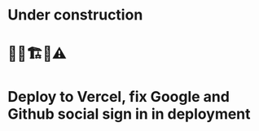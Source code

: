 # Under construction

# 👷‍♂️🏗️🚧⚠️

# Deploy to Vercel, fix Google and Github social sign in in deployment
